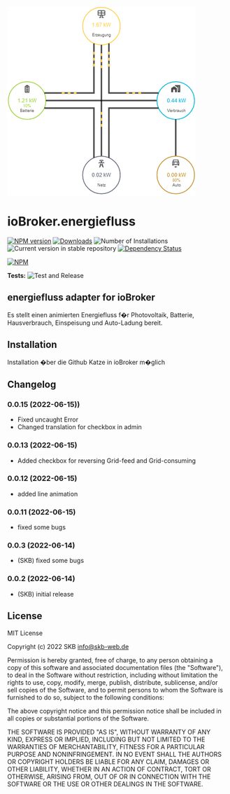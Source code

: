 ![Logo](admin/energiefluss.png)
# ioBroker.energiefluss

[![NPM version](https://img.shields.io/npm/v/iobroker.energiefluss.svg)](https://www.npmjs.com/package/iobroker.energiefluss)
[![Downloads](https://img.shields.io/npm/dm/iobroker.energiefluss.svg)](https://www.npmjs.com/package/iobroker.energiefluss)
![Number of Installations](https://iobroker.live/badges/energiefluss-installed.svg)
![Current version in stable repository](https://iobroker.live/badges/energiefluss-stable.svg)
[![Dependency Status](https://img.shields.io/david/SKB-CGN/iobroker.energiefluss.svg)](https://david-dm.org/SKB-CGN/iobroker.energiefluss)

[![NPM](https://nodei.co/npm/iobroker.energiefluss.png?downloads=true)](https://nodei.co/npm/iobroker.energiefluss/)

**Tests:** ![Test and Release](https://github.com/SKB-CGN/ioBroker.energiefluss/workflows/Test%20and%20Release/badge.svg)

## energiefluss adapter for ioBroker

Es stellt einen animierten Energiefluss f�r Photovoltaik, Batterie, Hausverbrauch, Einspeisung und Auto-Ladung bereit.

## Installation
Installation �ber die Github Katze in ioBroker m�glich

## Changelog
<!--
	Placeholder for the next version (at the beginning of the line):
	## **WORK IN PROGRESS**
-->
### 0.0.15 (2022-06-15))
- Fixed uncaught Error
- Changed translation for checkbox in admin
### 0.0.13 (2022-06-15)
- Added checkbox for reversing Grid-feed and Grid-consuming
### 0.0.12 (2022-06-15)
- added line animation
### 0.0.11 (2022-06-15)
- fixed some bugs

### 0.0.3 (2022-06-14)
* (SKB) fixed some bugs

### 0.0.2 (2022-06-14)
* (SKB) initial release

## License
MIT License

Copyright (c) 2022 SKB <info@skb-web.de>

Permission is hereby granted, free of charge, to any person obtaining a copy
of this software and associated documentation files (the "Software"), to deal
in the Software without restriction, including without limitation the rights
to use, copy, modify, merge, publish, distribute, sublicense, and/or sell
copies of the Software, and to permit persons to whom the Software is
furnished to do so, subject to the following conditions:

The above copyright notice and this permission notice shall be included in all
copies or substantial portions of the Software.

THE SOFTWARE IS PROVIDED "AS IS", WITHOUT WARRANTY OF ANY KIND, EXPRESS OR
IMPLIED, INCLUDING BUT NOT LIMITED TO THE WARRANTIES OF MERCHANTABILITY,
FITNESS FOR A PARTICULAR PURPOSE AND NONINFRINGEMENT. IN NO EVENT SHALL THE
AUTHORS OR COPYRIGHT HOLDERS BE LIABLE FOR ANY CLAIM, DAMAGES OR OTHER
LIABILITY, WHETHER IN AN ACTION OF CONTRACT, TORT OR OTHERWISE, ARISING FROM,
OUT OF OR IN CONNECTION WITH THE SOFTWARE OR THE USE OR OTHER DEALINGS IN THE
SOFTWARE.
